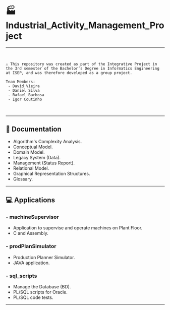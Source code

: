 # 🏭 Industrial_Activity_Management_Project

---

<br>

```
⚠️ This repository was created as part of the Integrative Project in the 3rd semester of the Bachelor’s Degree in Informatics Engineering at ISEP, and was therefore developed as a group project.

Team Members:
 - David Vieira
 - Daniel Silva
 - Rafael Barbosa
 - Igor Coutinho
```
<br>

---

## 📄 Documentation
- Algorithm's Complexity Analysis.
- Conceptual Model.
- Domain Model.
- Legacy System (Data).
- Management (Status Report).
- Relational Model.
- Graphical Representation Structures.
- Glossary.

---

## 💻 Applications

### - machineSupervisor
- Application to supervise and operate machines on Plant Floor.
- C and Assembly.

### - prodPlanSimulator
- Production Planner Simulator.
- JAVA application.

### - sql_scripts
- Manage the Database (BD).
- PL/SQL scripts for Oracle.
- PL/SQL code tests.

---